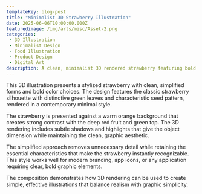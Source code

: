 ```yaml
---
templateKey: blog-post
title: "Minimalist 3D Strawberry Illustration"
date: 2025-06-06T10:00:00.000Z
featuredimage: /img/arts/misc/Asset-2.png
categories:
 - 3D Illustration
 - Minimalist Design
 - Food Illustration
 - Product Design
 - Digital Art
description: A clean, minimalist 3D rendered strawberry featuring bold colors and simple forms against a warm orange background.
---
```


This 3D illustration presents a stylized strawberry with clean, simplified forms and bold color choices. The design features the classic strawberry silhouette with distinctive green leaves and characteristic seed pattern, rendered in a contemporary minimal style.

The strawberry is presented against a warm orange background that creates strong contrast with the deep red fruit and green top. The 3D rendering includes subtle shadows and highlights that give the object dimension while maintaining the clean, graphic aesthetic.

The simplified approach removes unnecessary detail while retaining the essential characteristics that make the strawberry instantly recognizable. This style works well for modern branding, app icons, or any application requiring clear, bold graphic elements.

The composition demonstrates how 3D rendering can be used to create simple, effective illustrations that balance realism with graphic simplicity.
